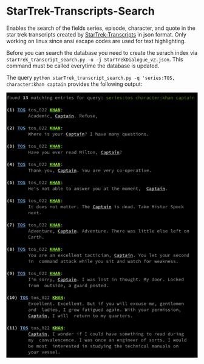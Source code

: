 # StarTrek-Transcripts-Search
Enables the search of the fields series, episode, character, and quote in the star trek transcripts created by [StarTrek-Transcripts](https://github.com/BirkoRuzicka/Star-Trek-Transcripts) in json format. Only working on linux since ansi escape codes are used for text highlighting.

Before you can search the database you need to create the serach index via `starTrek_transcript_search.py -u -j StarTrekDialogue_v2.json`. This command must be called everytime the database is updated.

The query `python starTrek_transcript_search.py -q 'series:TOS, character:khan captain` provides the following output:

![](https://github.com/rainbowsend/Star-Trek-Transcripts-Search/blob/main/search_output_example.png)

